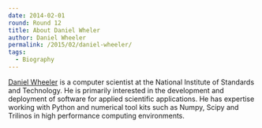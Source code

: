 ```yaml
---
date: 2014-02-01
round: Round 12
title: About Daniel Wheler
author: Daniel Wheeler
permalink: /2015/02/daniel-wheeler/
tags:
  - Biography
---
```


[Daniel Wheeler](http://wd15.github.io/about.html) is a computer
scientist at the National Institute of Standards and Technology. He is
primarily interested in the development and deployment of software for
applied scientific applications. He has expertise working with Python
and numerical tool kits such as Numpy, Scipy and Trilinos in high
performance computing environments.


